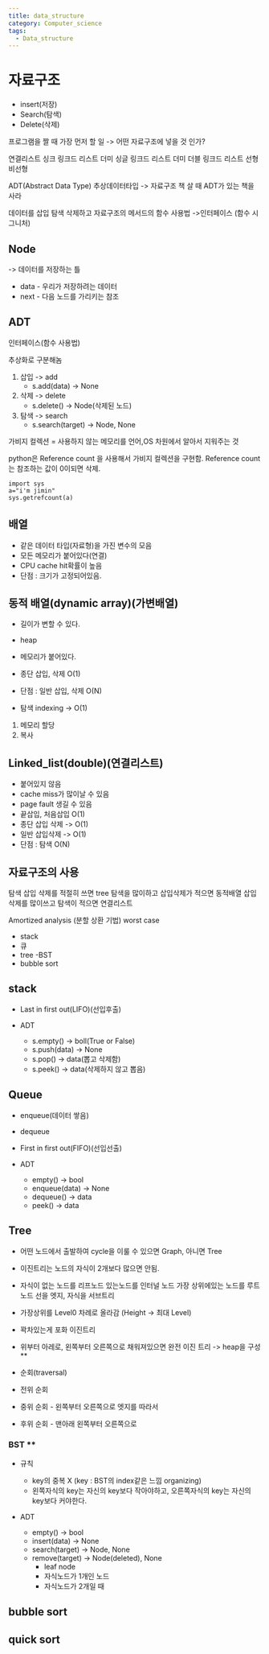 ```yaml
---
title: data_structure
category: Computer_science
tags:
  - Data_structure
---
```


# 자료구조

- insert(저장)
- Search(탐색)
- Delete(삭제)

프로그램을 짤 때 가장 먼저 할 일 -> 어떤 자료구조에 넣을 것 인가?

연결리스트
싱크 링크드 리스트
더미 싱글 링크드 리스트
더미 더블 링크드 리스트
선형 비선형

ADT(Abstract Data Type) 추상데이터타입
-> 자료구조 책 살 때 ADT가 있는 책을 사라

데이터를 삽입 탐색 삭제하고 자료구조의 메서드의 함수 사용법
->인터페이스 (함수 시그니처)

## Node

-> 데이터를 저장하는 틀

- data - 우리가 저장하려는 데이터
- next - 다음 노드를 가리키는 참조

## ADT

인터페이스(함수 사용법)

추상화로 구분해놈

1. 삽입 -> add
    - s.add(data) -> None
2. 삭제 -> delete
    - s.delete() -> Node(삭제된 노드)
3. 탐색 -> search
    - s.search(target) -> Node, None

가비지 컬렉션 = 사용하지 않는 메모리를 언어,OS 차원에서 알아서 지워주는 것

python은 Reference count 을 사용해서 가비지 컬렉션을 구현함.
Reference count는 참조하는 값이 0이되면 삭제.

```
import sys
a="i'm jimin"
sys.getrefcount(a)
```

## 배열

- 같은 데이터 타입(자료형)을 가진 변수의 모음
- 모든 메모리가 붙어있다(연결)
- CPU cache hit확률이 높음
- 단점 : 크기가 고정되어있음.

## 동적 배열(dynamic array)(가변배열)

- 길이가 변할 수 있다.
- heap
- 메모리가 붙어있다.

- 종단 삽입, 삭제 O(1)
- 단점 : 일반 삽입, 삭제 O(N)
- 탐색 indexing -> O(1)

1. 메모리 할당
2. 복사

## Linked_list(double)(연결리스트)

- 붙어있지 않음
- cache miss가 많이날 수 있음
- page fault 생길 수 있음
- 끝삽입, 처음삽입 O(1)
- 종단 삽입 삭제 -> O(1)
- 일반 삽입삭제 -> O(1)
- 단점 : 탐색 O(N)

## 자료구조의 사용

탐색 삽입 삭제를 적절히 쓰면 tree
탐색을 많이하고 삽입삭제가 적으면 동적배열
삽입 삭제를 많이쓰고 탐색이 적으면 연결리스트

Amortized analysis (분할 상환 기법)
worst case

- stack
- 큐
- tree -BST
- bubble sort

## stack

- Last in first out(LIFO)(선입후출)

- ADT
  - s.empty() -> boll(True or False)
  - s.push(data) -> None
  - s.pop() -> data(뽑고 삭제함)
  - s.peek() -> data(삭제하지 않고 뽑음)

## Queue

- enqueue(데이터 쌓음)
- dequeue

- First in first out(FIFO)(선입선출)

- ADT
  - empty() -> bool
  - enqueue(data) -> None
  - dequeue() -> data
  - peek() -> data

## Tree

- 어떤 노드에서 출발하여 cycle을 이룰 수 있으면 Graph, 아니면 Tree

- 이진트리는 노드의 자식이 2개보다 많으면 안됨.
- 자식이 없는 노드를 리프노드 있는노드를 인터널 노드 가장 상위에있는 노드를 루트 노드 선을 엣지, 자식을 서브트리 

- 가장상위를 Level0 차례로 올라감 (Height -> 최대 Level)
- 꽉차있는게 포화 이진트리
- 위부터 아레로, 왼쪽부터 오른쪽으로 채워져있으면 완전 이진 트리 -> heap을 구성 **

- 순회(traversal)
- 전위 순회
- 중위 순회 - 왼쪽부터 오른쪽으로 엣지를 따라서
- 후위 순회 - 맨아래 왼쪽부터 오른쪽으로

### BST **

- 규칙
  - key의 중복 X (key : BST의 index같은 느낌 organizing)
  - 왼쪽자식의 key는 자신의 key보다 작아야하고, 오른쪽자식의 key는 자신의 key보다 커야한다.

- ADT
  - empty() -> bool
  - insert(data) -> None
  - search(target) -> Node, None
  - remove(target) -> Node(deleted), None
    - leaf node
    - 자식노드가 1개인 노드
    - 자식노드가 2개일 때

## bubble sort

## quick sort


